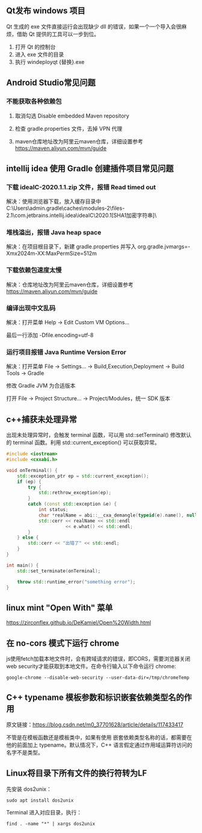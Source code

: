 ## Qt发布 windows 项目

Qt 生成的 exe 文件直接运行会出现缺少 dll 的错误，如果一个一个导入会很麻烦，借助 Qt 提供的工具可以一步到位。

1. 打开 Qt 的控制台
2. 进入 exe 文件的目录
3. 执行 windeployqt {替换}.exe

## Android Studio常见问题

### 不能获取各种依赖包

1. 取消勾选 Disable embedded Maven repository

2. 检查 gradle.properties 文件，去掉 VPN 代理

3. maven仓库地址改为阿里云maven仓库，详细设置参考 https://maven.aliyun.com/mvn/guide

## intellij idea 使用 Gradle 创建插件项目常见问题

### 下载 ideaIC-2020.1.1.zip 文件，报错 Read timed out

解决：使用浏览器下载，放入缓存目录中 C:\Users\admin\.gradle\caches\modules-2\files-2.1\com.jetbrains.intellij.idea\ideaIC\2020.1\[SHA1加密字符串]\

### 堆栈溢出，报错 Java heap space

解决：在项目根目录下，新建 gradle.properties 并写入 org.gradle.jvmargs=-Xmx2024m-XX:MaxPermSize=512m
        
### 下载依赖包速度太慢

解决：仓库地址改为阿里云maven仓库，详细设置参考 https://maven.aliyun.com/mvn/guide

### 编译出现中文乱码

解决：打开菜单 Help -> Edit Custom VM Options...

最后一行添加 -Dfile.encoding=utf-8

### 运行项目报错 Java Runtime Version Error

解决：打开菜单 File -> Settings... -> Build,Execution,Deployment -> Build Tools -> Gradle

修改 Gradle JVM 为合适版本

打开 File -> Project Structure... -> Project/Modules，统一 SDK 版本

## c++捕获未处理异常

出现未处理异常时，会触发 terminal 函数，可以用 std::setTerminal() 修改默认的 terminal 函数。利用 std::current_exception() 可以获取异常。

```c++
#include <iostream>
#include <cxxabi.h>

void onTerminal() {
    std::exception_ptr ep = std::current_exception();
    if (ep) {
        try {
            std::rethrow_exception(ep);
        }
        catch (const std::exception &e) {
            int status;
            char *realName = abi::__cxa_demangle(typeid(e).name(), nullptr, nullptr, &status);
            std::cerr << realName << std::endl
                      << e.what() << std::endl;
        }
    } else {
        std::cerr << "出错了" << std::endl;
    }
}

int main() {
    std::set_terminate(onTerminal);

    throw std::runtime_error("something error");
}
```

## linux mint "Open With" 菜单

https://zirconflex.github.io/DeKamiel/Open%20Width.html

## 在 no-cors 模式下运行 chrome

js使用fetch加载本地文件时，会有跨域请求的错误，即CORS，需要浏览器关闭web security才能获取到本地文件。在命令行输入以下命令运行 chrome:

```shell
google-chrome --disable-web-security --user-data-dir=/tmp/chromeTemp
```

## C++ typename 模板参数和标识嵌套依赖类型名的作用

原文链接：https://blog.csdn.net/m0_37701628/article/details/117433417

不管是在模板函数还是模板类中，如果有使用 嵌套依赖类型名称的话，都需要在他的前面加上 typename。默认情况下，C++ 语言假定通过作用域运算符访问的名字不是类型。

## Linux将目录下所有文件的换行符转为LF

先安装 dos2unix：

```shell
sudo apt install dos2unix
```

Terminal 进入对应目录，执行：

```shell
find . -name "*" | xargs dos2unix
```